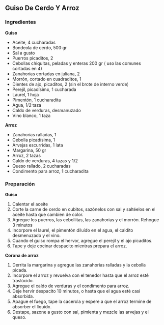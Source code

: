 ## Guiso De Cerdo Y Arroz

### Ingredientes

**Guiso**

  * Aceite, 4 cucharadas
  * Bondeola de cerdo, 500 gr
  * Sal a gusto
  * Puerros picaditos, 2
  * Cebollas chiquitas, peladas y enteras 200 gr ( uso las comunes cortadas en 4)
  * Zanahorias cortadas en juliana, 2
  * Morrón, cortado en cuadraditos, 1
  * Dientes de ajo, picaditos, 2 (sin el brote de interno verde)
  * Perejil, picadísimo, 1 cucharada
  * Laurel, 1 hoja
  * Pimentón, 1 cucharadita
  * Agua, 1/2 taza
  * Caldo de verduras, desmanuzado
  * Vino blanco, 1 taza

**Arroz**

  * Zanahorias ralladas, 1
  * Cebolla picadísima, 1
  * Arvejas escurridas, 1 lata
  * Margarina, 50 gr
  * Arroz, 2 tazas
  * Caldo de verduras, 4 tazas y 1/2
  * Queso rallado, 2 cucharadas
  * Condimento para arroz, 1 cucharadita

### Preparación

**Guiso**

1. Calentar el aceite
2. Corte la carne de cerdo en cubitos, sazónelos con sal y saltéelos en el aceite hasta que cambien de color.
3. Agregue los puerros, las cebollitas, las zanahorias y el morrón. Rehogue 3 minutos
4. Incorpore el laurel, el pimentón diluído en el agua, el caldito desmenuzado y el vino.
5. Cuando el guiso rompa el hervor, agregue el perejil y el ajo picaditos.
6. Tape y deje cocinar despacito mientras prepara el arroz.

**Corona de arroz**

1. Derrita la margarina y agregue las zanahorias ralladas y la cebolla picada.
2. Incorpore el arroz y revuelva con el tenedor hasta que el arroz esté traslúcido.
3. Agregue el caldo de verduras y el condimento para arroz.
4. Deje hervir despacito 10 minutos, o hasta que el agua esté casi absorbida.
5. Apague el fuego, tape la cacerola y espere a que el arroz termine de absorber el líquido.
6. Destape, sazone a gusto con sal, pimienta y mezcle las arvejas y el queso.
